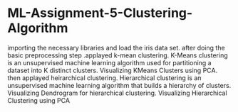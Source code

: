 # ML-Assignment-5-Clustering-Algorithm
importing the necessary libraries and load the iris data set.
after doing the basic preprocessing step .applayed k-mean clustering.
K-Means clustering is an unsupervised machine learning algorithm used for partitioning a dataset into K distinct clusters.
Visualizing KMeans Clusters using PCA.
then applayed heirarchical clustering.
Hierarchical clustering is an unsupervised machine learning algorithm that builds a hierarchy of clusters.
Visualizing Dendrogram for hierarchical clustering.
Visualizing Hierarchical Clustering using PCA
